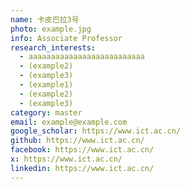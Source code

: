 ```yaml
---
name: 卡皮巴拉3号
photo: example.jpg
info: Associate Professor
research_interests:
  - aaaaaaaaaaaaaaaaaaaaaaaaaa
  - (example2)
  - (example3)
  - (example1)
  - (example2)
  - (example3)
category: master
email: example@example.com
google_scholar: https://www.ict.ac.cn/
github: https://www.ict.ac.cn/
facebook: https://www.ict.ac.cn/
x: https://www.ict.ac.cn/
linkedin: https://www.ict.ac.cn/
---
```

